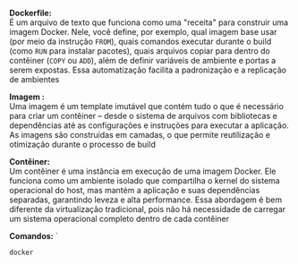 **Dockerfile:**  
É um arquivo de texto que funciona como uma "receita" para construir uma imagem Docker. Nele, você define, por exemplo, qual imagem base usar (por meio da instrução `FROM`), quais comandos executar durante o build (como `RUN` para instalar pacotes), quais arquivos copiar para dentro do contêiner (`COPY` ou `ADD`), além de definir variáveis de ambiente e portas a serem expostas. Essa automatização facilita a padronização e a replicação de ambientes ​

**Imagem :**  
Uma imagem é um template imutável que contém tudo o que é necessário para criar um contêiner – desde o sistema de arquivos com bibliotecas e dependências até as configurações e instruções para executar a aplicação. As imagens são construídas em camadas, o que permite reutilização e otimização durante o processo de build 

**Contêiner:**  
Um contêiner é uma instância em execução de uma imagem Docker. Ele funciona como um ambiente isolado que compartilha o kernel do sistema operacional do host, mas mantém a aplicação e suas dependências separadas, garantindo leveza e alta performance. Essa abordagem é bem diferente da virtualização tradicional, pois não há necessidade de carregar um sistema operacional completo dentro de cada contêiner 


**Comandos:**
`
```
docker
```
